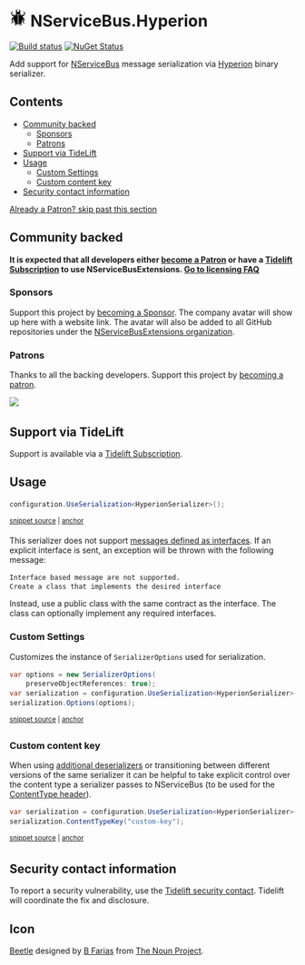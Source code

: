 <!--
GENERATED FILE - DO NOT EDIT
This file was generated by [MarkdownSnippets](https://github.com/SimonCropp/MarkdownSnippets).
Source File: /readme.source.md
To change this file edit the source file and then run MarkdownSnippets.
-->

# <img src="/src/icon.png" height="30px"> NServiceBus.Hyperion

[![Build status](https://ci.appveyor.com/api/projects/status/20f8p78334a1utj4/branch/master?svg=true)](https://ci.appveyor.com/project/SimonCropp/nservicebus-Hyperion)
[![NuGet Status](https://img.shields.io/nuget/v/NServiceBus.Hyperion.svg)](https://www.nuget.org/packages/NServiceBus.Hyperion/)

Add support for [NServiceBus](https://particular.net/NServiceBus) message serialization via [Hyperion](https://github.com/akkadotnet/Hyperion) binary serializer.

<!-- toc -->
## Contents

  * [Community backed](#community-backed)
    * [Sponsors](#sponsors)
    * [Patrons](#patrons)
  * [Support via TideLift](#support-via-tidelift)
  * [Usage](#usage)
    * [Custom Settings](#custom-settings)
    * [Custom content key](#custom-content-key)
  * [Security contact information](#security-contact-information)<!-- endtoc -->

<!--- StartOpenCollectiveBackers -->

[Already a Patron? skip past this section](#endofbacking)


## Community backed

**It is expected that all developers either [become a Patron](https://opencollective.com/nservicebusextensions/contribute/patron-6976) or have a [Tidelift Subscription](#support-via-tidelift) to use NServiceBusExtensions. [Go to licensing FAQ](https://github.com/NServiceBusExtensions/Home/#licensingpatron-faq)**


### Sponsors

Support this project by [becoming a Sponsor](https://opencollective.com/nservicebusextensions/contribute/sponsor-6972). The company avatar will show up here with a website link. The avatar will also be added to all GitHub repositories under the [NServiceBusExtensions organization](https://github.com/NServiceBusExtensions).


### Patrons

Thanks to all the backing developers. Support this project by [becoming a patron](https://opencollective.com/nservicebusextensions/contribute/patron-6976).

<img src="https://opencollective.com/nservicebusextensions/tiers/patron.svg?width=890&avatarHeight=60&button=false">

<a href="#" id="endofbacking"></a>

<!--- EndOpenCollectiveBackers -->


## Support via TideLift

Support is available via a [Tidelift Subscription](https://tidelift.com/subscription/pkg/nuget-nservicebus.hyperion?utm_source=nuget-nservicebus.hyperion&utm_medium=referral&utm_campaign=enterprise).


## Usage

<!-- snippet: HyperionSerialization -->
<a id='snippet-hyperionserialization'/></a>
```cs
configuration.UseSerialization<HyperionSerializer>();
```
<sup><a href='/src/Tests/Snippets/Usage.cs#L9-L13' title='File snippet `hyperionserialization` was extracted from'>snippet source</a> | <a href='#snippet-hyperionserialization' title='Navigate to start of snippet `hyperionserialization`'>anchor</a></sup>
<!-- endsnippet -->

This serializer does not support [messages defined as interfaces](https://docs.particular.net/nservicebus/messaging/messages-as-interfaces). If an explicit interface is sent, an exception will be thrown with the following message:

```
Interface based message are not supported.
Create a class that implements the desired interface
```

Instead, use a public class with the same contract as the interface. The class can optionally implement any required interfaces.


### Custom Settings

Customizes the instance of `SerializerOptions` used for serialization.

<!-- snippet: HyperionCustomSettings -->
<a id='snippet-hyperioncustomsettings'/></a>
```cs
var options = new SerializerOptions(
    preserveObjectReferences: true);
var serialization = configuration.UseSerialization<HyperionSerializer>();
serialization.Options(options);
```
<sup><a href='/src/Tests/Snippets/Usage.cs#L18-L25' title='File snippet `hyperioncustomsettings` was extracted from'>snippet source</a> | <a href='#snippet-hyperioncustomsettings' title='Navigate to start of snippet `hyperioncustomsettings`'>anchor</a></sup>
<!-- endsnippet -->


### Custom content key

When using [additional deserializers](https://docs.particular.net/nservicebus/serialization/#specifying-additional-deserializers) or transitioning between different versions of the same serializer it can be helpful to take explicit control over the content type a serializer passes to NServiceBus (to be used for the [ContentType header](https://docs.particular.net/nservicebus/messaging/headers#serialization-headers-nservicebus-contenttype)).

<!-- snippet: HyperionContentTypeKey -->
<a id='snippet-hyperioncontenttypekey'/></a>
```cs
var serialization = configuration.UseSerialization<HyperionSerializer>();
serialization.ContentTypeKey("custom-key");
```
<sup><a href='/src/Tests/Snippets/Usage.cs#L30-L35' title='File snippet `hyperioncontenttypekey` was extracted from'>snippet source</a> | <a href='#snippet-hyperioncontenttypekey' title='Navigate to start of snippet `hyperioncontenttypekey`'>anchor</a></sup>
<!-- endsnippet -->


## Security contact information

To report a security vulnerability, use the [Tidelift security contact](https://tidelift.com/security). Tidelift will coordinate the fix and disclosure.


## Icon

[Beetle](https://thenounproject.com/term/beetle/861510) designed by [B Farias](https://thenounproject.com/bfarias/) from [The Noun Project](https://thenounproject.com).
